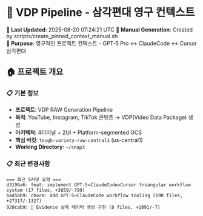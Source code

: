 # 🎯 VDP Pipeline - 삼각편대 영구 컨텍스트

**📅 Last Updated**: 2025-08-20 07:24:21 UTC
**🔄 Manual Generation**: Created by scripts/create_pinned_context_manual.sh  
**📌 Purpose**: 영구적인 프로젝트 컨텍스트 - GPT-5 Pro ↔ ClaudeCode ↔ Cursor 삼각편대

## 🏠 프로젝트 개요

### 📋 기본 정보
- **프로젝트**: VDP RAW Generation Pipeline
- **목적**: YouTube, Instagram, TikTok 콘텐츠 → VDP(Video Data Package) 생성
- **아키텍처**: 4터미널 + 2UI + Platform-segmented GCS
- **핵심 버킷**: `tough-variety-raw-central1` (us-central1)
- **Working Directory**: `~/snap3`

### 📋 최근 변경사항
```
=== 최근 5커밋 요약 ===
d3196a6: feat: implement GPT-5↔ClaudeCode↔Cursor triangular workflow system (17 files, +3859/-799)
ba45bb9: chore: add GPT-5↔ClaudeCode workflow tooling (190 files, +27317/-1327)
920cab9: 🧬 Evidence 실제 데이터 생성 구현 (8 files, +1091/-7)
